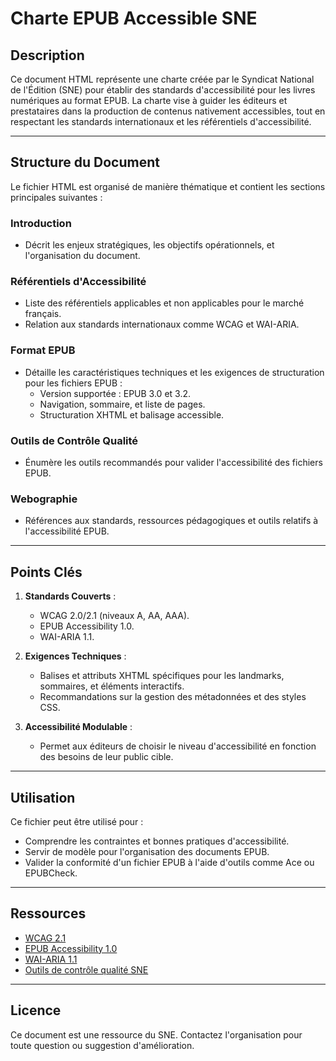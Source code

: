 # Charte EPUB Accessible SNE

## Description
Ce document HTML représente une charte créée par le Syndicat National de l'Édition (SNE) pour établir des standards d'accessibilité pour les livres numériques au format EPUB. La charte vise à guider les éditeurs et prestataires dans la production de contenus nativement accessibles, tout en respectant les standards internationaux et les référentiels d'accessibilité.

---

## Structure du Document
Le fichier HTML est organisé de manière thématique et contient les sections principales suivantes :

### **Introduction**
- Décrit les enjeux stratégiques, les objectifs opérationnels, et l'organisation du document.

### **Référentiels d'Accessibilité**
- Liste des référentiels applicables et non applicables pour le marché français.
- Relation aux standards internationaux comme WCAG et WAI-ARIA.

### **Format EPUB**
- Détaille les caractéristiques techniques et les exigences de structuration pour les fichiers EPUB :
  - Version supportée : EPUB 3.0 et 3.2.
  - Navigation, sommaire, et liste de pages.
  - Structuration XHTML et balisage accessible.

### **Outils de Contrôle Qualité**
- Énumère les outils recommandés pour valider l'accessibilité des fichiers EPUB.

### **Webographie**
- Références aux standards, ressources pédagogiques et outils relatifs à l'accessibilité EPUB.

---

## Points Clés

1. **Standards Couverts** :
   - WCAG 2.0/2.1 (niveaux A, AA, AAA).
   - EPUB Accessibility 1.0.
   - WAI-ARIA 1.1.

2. **Exigences Techniques** :
   - Balises et attributs XHTML spécifiques pour les landmarks, sommaires, et éléments interactifs.
   - Recommandations sur la gestion des métadonnées et des styles CSS.

3. **Accessibilité Modulable** :
   - Permet aux éditeurs de choisir le niveau d'accessibilité en fonction des besoins de leur public cible.

---

## Utilisation
Ce fichier peut être utilisé pour :
- Comprendre les contraintes et bonnes pratiques d'accessibilité.
- Servir de modèle pour l'organisation des documents EPUB.
- Valider la conformité d'un fichier EPUB à l'aide d'outils comme Ace ou EPUBCheck.

---

## Ressources
- [WCAG 2.1](https://www.w3.org/TR/WCAG21/)
- [EPUB Accessibility 1.0](https://idpf.org/epub/a11y/accessibility.html)
- [WAI-ARIA 1.1](https://www.w3.org/TR/wai-aria-1.1/)
- [Outils de contrôle qualité SNE](https://www.sne.fr/numerique-2/ressources-pour-la-production-de-livres-nativement-accessibles/)

---

## Licence
Ce document est une ressource du SNE. Contactez l'organisation pour toute question ou suggestion d'amélioration.

